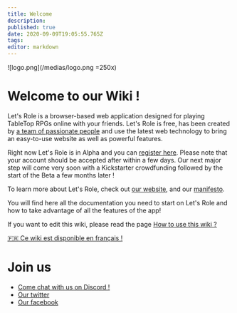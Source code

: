 ```yaml
---
title: Welcome
description: 
published: true
date: 2020-09-09T19:05:55.765Z
tags: 
editor: markdown
---
```


![logo.png](/medias/logo.png =250x)

# Welcome to our Wiki !
Let's Role is a browser-based web application designed for playing TableTop RPGs online with your friends. Let's Role is free, has been created by [a team of passionate people](/en/staff) and use the latest web technology to bring an easy-to-use website as well as powerful features.

Right now Let's Role is in Alpha and you can [register here](https://alpha.lets-role.com/register). Please note that your account should be accepted after within a few days. Our next major step will come very soon with a Kickstarter crowdfunding followed by the start of the Beta a few months later !

To learn more about Let's Role, check out [our website](https://lets-role.com), and our [manifesto](https://www.lets-role.com/manifesto).

You will find here all the documentation you need to start on Let's Role and how to take advantage of all the features of the app!

If you want to edit this wiki, please read the page [How to use this wiki ?](/en/how-to-use-this-wiki)

[:fr: Ce wiki est disponible en français !](/fr/home)

# Join us
- [Come chat with us on Discord !](https://discord.gg/m5cqTwa)
- [Our twitter](https://twitter.com/LetsRoleRPG)
- [Our facebook](https://www.facebook.com/LetsRoleRPG)
